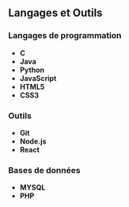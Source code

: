 ## Langages et Outils

### Langages de programmation
* **C**
* **Java**  
* **Python** 
* **JavaScript**
* **HTML5**
* **CSS3**

### Outils
* **Git**
* **Node.js**
* **React**

### Bases de données
* **MYSQL**
* **PHP**


